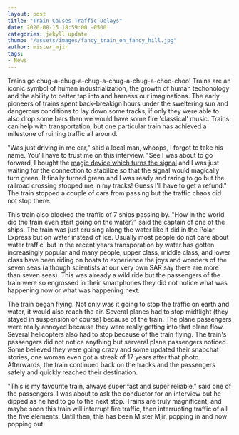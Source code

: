 ```yaml
---
layout: post
title: "Train Causes Traffic Delays"
date: 2020-08-15 18:59:00 -0500
categories: jekyll update
thumb: "/assets/images/fancy_train_on_fancy_hill.jpg"
author: mister_mjir
tags:
- News
---
```


Trains go chug-a-chug-a-chug-a-chug-a-chug-a-choo-choo! Trains are an iconic symbol of human industrialization, the growth of human techonology and the ability to
better tap into and harness our imaginations. The early pioneers of trains spent back-breakign hours under the sweltering sun and dangerous conditions to lay down some
tracks, if only they were able to also drop some bars then we would have some fire 'classical' music. Trains can help with transportation, but one particular train
has achieved a milestone of ruining traffic all around.

"Was just driving in me car," said a local man, whoops, I forgot to take his name. You'll have to trust me on this interview. "See I was about to go forward, I bought
the [magic device which turns the signal](https://hecrenews.github.io/jekyll/update/2020/08/09/man-invents-device-that-turns-traffic-light-from-red-to-green.html) and
I was just waiting for the connection to stabilize so that the signal would magically turn green. It finally turned green and I was ready and raring to go but the railroad crossing stopped me in my tracks! Guess I'll have to get a refund." The train stopped a couple of cars from passing but the traffic chaos did not stop there.

This train also blocked the traffic of 7 ships passing by. "How in the world did the train even start going on the water?" said the captain of one of the ships. The
train was just cruising along the water like it did in the Polar Express but on water instead of ice. Usually most people do not care about water traffic, but in the
recent years transporation by water has gotten increasingly popular and many people, upper class, middle class, and lower class have been riding on boats to experience
the joys and wonders of the seven seas (although scientists at our very own SAR say there are more than seven seas). This was already a wild ride but the passengers
of the train were so engrossed in their smartphones they did not notice what was happening now or what was happening next.

The train began flying. Not only was it going to stop the traffic on earth and water, it would also reach the air. Several planes had to stop midflight (they stayed in
suspension of course) because of the train. The plane passengers were really annoyed because they were really getting into that plane flow. Several helicopters also
had to stop because of the train flying. The train's passengers did not notice anything but serveral plane passengers noticed. Some believed they were going crazy
and some updated their snapchat stories, one woman even got a streak of 17 years after that photo. Afterwards, the train continued back on the tracks and the passengers
safely and quickly reached their destination.

"This is my favourite train, always super fast and super reliable," said one of the passengers. I was about to ask the conductor for an interview but he dipped as he
had to go to the next stop. Trains are truly magnificent, and maybe soon this train will interrupt fire traffic, then interrupting traffic of all the five elements.
Until then, this has been Mister Mjir, popping in and now popping out.
